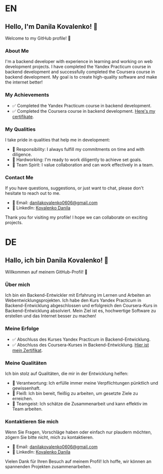 # EN
## Hello, I'm Danila Kovalenko! 🙌

Welcome to my GitHub profile! 🚀

### About Me
I'm a backend developer with experience in learning and working on web development projects. I have completed the Yandex Practicum course in backend development and successfully completed the Coursera course in backend development. My goal is to create high-quality software and make the internet better!

### My Achievements
- ✅ Completed the Yandex Practicum course in backend development.
- ✅ Completed the Coursera course in backend development. [Here's my certifikate](https://www.coursera.org/account/accomplishments/professional-cert/CQMV5WWGFETW).

### My Qualities
I take pride in qualities that help me in development:
- 💼 Responsibility: I always fulfill my commitments on time and with diligence.
- 💪 Hardworking: I'm ready to work diligently to achieve set goals.
- 🤝 Team Spirit: I value collaboration and can work effectively in a team.

### Contact Me
If you have questions, suggestions, or just want to chat, please don't hesitate to reach out to me.

- 📧 Email: danilakovalenko0606@gmail.com
- 💼 LinkedIn: [Kovalenko Danila](https://www.linkedin.com/in/kovalenko-danila-923948257/)

Thank you for visiting my profile! I hope we can collaborate on exciting projects. 

# DE
## Hallo, ich bin Danila Kovalenko! 🙌

Willkommen auf meinem GitHub-Profil! 🚀

### Über mich
Ich bin ein Backend-Entwickler mit Erfahrung im Lernen und Arbeiten an Webentwicklungsprojekten. Ich habe den Kurs Yandex Practicum in Backend-Entwicklung abgeschlossen und erfolgreich den Coursera-Kurs in Backend-Entwicklung absolviert. Mein Ziel ist es, hochwertige Software zu erstellen und das Internet besser zu machen!

### Meine Erfolge
- ✅ Abschluss des Kurses Yandex Practicum in Backend-Entwicklung.
- ✅ Abschluss des Coursera-Kurses in Backend-Entwicklung. [Hier ist mein Zertifikat](https://www.coursera.org/account/accomplishments/professional-cert/CQMV5WWGFETW).

### Meine Qualitäten
Ich bin stolz auf Qualitäten, die mir in der Entwicklung helfen:
- 💼 Verantwortung: Ich erfülle immer meine Verpflichtungen pünktlich und gewissenhaft.
- 💪 Fleiß: Ich bin bereit, fleißig zu arbeiten, um gesetzte Ziele zu erreichen.
- 🤝 Teamgeist: Ich schätze die Zusammenarbeit und kann effektiv im Team arbeiten.

### Kontaktieren Sie mich
Wenn Sie Fragen, Vorschläge haben oder einfach nur plaudern möchten, zögern Sie bitte nicht, mich zu kontaktieren.

- 📧 Email: danilakovalenko0606@gmail.com
- 💼 LinkedIn: [Kovalenko Danila](https://www.linkedin.com/in/kovalenko-danila-923948257/)

Vielen Dank für Ihren Besuch auf meinem Profil! Ich hoffe, wir können an spannenden Projekten zusammenarbeiten. 
